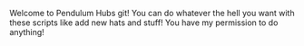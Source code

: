 Welcome to Pendulum Hubs git! You can do whatever the hell you want with these scripts like add new hats and stuff! You have my permission to do anything!
